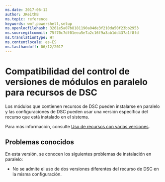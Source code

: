 ```yaml
---
ms.date: 2017-06-12
author: JKeithB
ms.topic: reference
keywords: wmf,powershell,setup
ms.openlocfilehash: 3261e5a07b8181190a04de3f210da50f23bb2953
ms.sourcegitcommit: 75f70c7df01eea5e7a2c16f9a3ab1dd437a1f8fd
ms.translationtype: HT
ms.contentlocale: es-ES
ms.lasthandoff: 06/12/2017
---
```

# <a name="side-by-side-module-versioning-support-for-dsc-resources"></a>Compatibilidad del control de versiones de módulos en paralelo para recursos de DSC

Los módulos que contienen recursos de DSC pueden instalarse en paralelo y las configuraciones de DSC pueden usar una versión específica del recurso que está instalado en el sistema.

Para más información, consulte [Uso de recursos con varias versiones](https://msdn.microsoft.com/powershell/dsc/sxsresource).

## <a name="known-issues"></a>Problemas conocidos

En esta versión, se conocen los siguientes problemas de instalación en paralelo:

-   No se admite el uso de dos versiones diferentes del recurso de DSC en la misma configuración.

